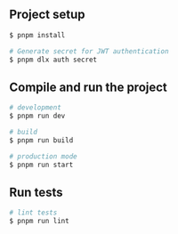 ## Project setup

```bash
$ pnpm install

# Generate secret for JWT authentication
$ pnpm dlx auth secret
```

## Compile and run the project

```bash
# development
$ pnpm run dev

# build
$ pnpm run build

# production mode
$ pnpm run start
```

## Run tests

```bash
# lint tests
$ pnpm run lint

```
